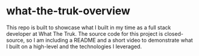 # what-the-truk-overview
This repo is built to showcase what I built in my time as a full stack developer at What The Truk. The source code for this project is closed-source, so I am including a README and a short video to demonstrate what I built on a high-level and the technologies I leveraged.
